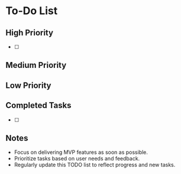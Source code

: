 # To-Do List

## High Priority

- [ ]

## Medium Priority

## Low Priority

## Completed Tasks

- [ ]

## Notes

- Focus on delivering MVP features as soon as possible.
- Prioritize tasks based on user needs and feedback.
- Regularly update this TODO list to reflect progress and new tasks.
